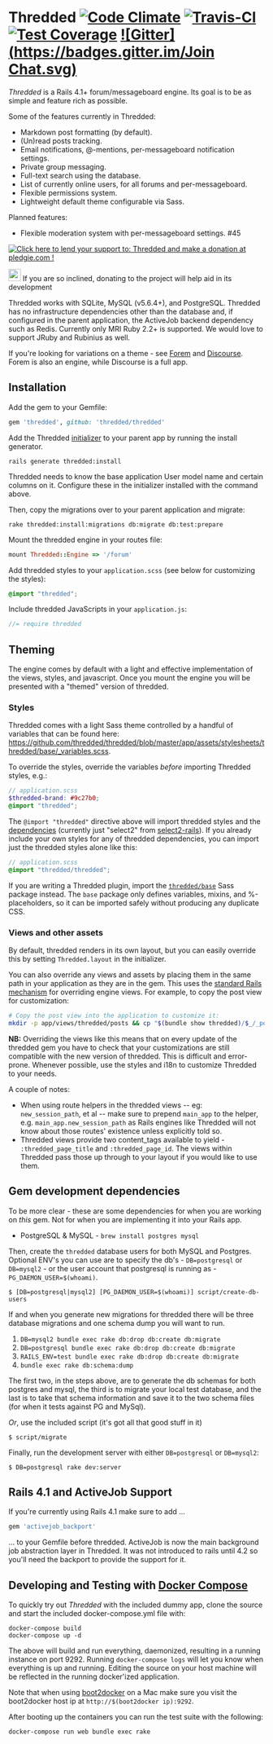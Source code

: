 # Thredded [![Code Climate](https://codeclimate.com/github/thredded/thredded/badges/gpa.svg)](https://codeclimate.com/github/thredded/thredded) [![Travis-CI](https://api.travis-ci.org/thredded/thredded.svg?branch=master)](https://travis-ci.org/thredded/thredded/) [![Test Coverage](https://codeclimate.com/github/thredded/thredded/badges/coverage.svg)](https://codeclimate.com/github/thredded/thredded/coverage) [![Gitter](https://badges.gitter.im/Join Chat.svg)](https://gitter.im/thredded/thredded?utm_source=badge&utm_medium=badge&utm_campaign=pr-badge&utm_content=badge)

_Thredded_ is a Rails 4.1+ forum/messageboard engine. Its goal is to be as simple and feature rich as possible.

Some of the features currently in Thredded:

* Markdown post formatting (by default).
* (Un)read posts tracking.
* Email notifications, @-mentions, per-messageboard notification settings.
* Private group messaging.
* Full-text search using the database.
* List of currently online users, for all forums and per-messageboard.
* Flexible permissions system.
* Lightweight default theme configurable via Sass.

Planned features:

* Flexible moderation system with per-messageboard settings. #45

<a href='https://pledgie.com/campaigns/27480'><img alt='Click here to lend your support to: Thredded and make a donation at pledgie.com !' src='https://pledgie.com/campaigns/27480.png?skin_name=chrome' border='0' ></a>

<img src="http://emoji.fileformat.info/gemoji/point_up.png" width="24"> If you are so inclined, donating to the project will help aid in its development

[Discourse]: http://www.discourse.org/
[Forem]: https://www.github.com/radar/forem

Thredded works with SQLite, MySQL (v5.6.4+), and PostgreSQL.
Thredded has no infrastructure dependencies other than the database and, if configured in the parent application,
the ActiveJob backend dependency such as Redis.
Currently only MRI Ruby 2.2+ is supported. We would love to support JRuby and Rubinius as well.

If you're looking for variations on a theme - see [Forem] and [Discourse].
Forem is also an engine, while Discourse is a full app.

## Installation

Add the gem to your Gemfile:

```ruby
gem 'thredded', github: 'thredded/thredded'
```

Add the Thredded [initializer] to your parent app by running the install generator.

```console
rails generate thredded:install
```

Thredded needs to know the base application User model name and certain columns on it. Configure these in the
initializer installed with the command above.

Then, copy the migrations over to your parent application and migrate:

```console
rake thredded:install:migrations db:migrate db:test:prepare
```

Mount the thredded engine in your routes file:

```ruby
mount Thredded::Engine => '/forum'
```

Add thredded styles to your `application.scss` (see below for customizing the styles):

```scss
@import "thredded";
```

Include thredded JavaScripts in your `application.js`:

```js
//= require thredded
```

[initializer]: https://github.com/thredded/thredded/blob/master/lib/generators/thredded/install/templates/initializer.rb

## Theming

The engine comes by default with a light and effective implementation of the
views, styles, and javascript. Once you mount the engine you will be presented
with a "themed" version of thredded.

### Styles

Thredded comes with a light Sass theme controlled by a handful of variables that can be found here:
https://github.com/thredded/thredded/blob/master/app/assets/stylesheets/thredded/base/_variables.scss.

To override the styles, override the variables *before* importing Thredded styles, e.g.:

```scss
// application.scss
$thredded-brand: #9c27b0;
@import "thredded";
```

The `@import "thredded"` directive above will import thredded styles and the [dependencies][thredded-scss-dependencies] 
(currently just "select2" from [select2-rails]). If you already include your own styles for any of thredded
dependencies, you can import just the thredded styles alone like this:

```scss
// application.scss
@import "thredded/thredded";
```

If you are writing a Thredded plugin, import the [`thredded/base`][thredded-scss-base] Sass package instead.
The `base` package only defines variables, mixins, and %-placeholders, so it can be imported safely without producing
any duplicate CSS.

[thredded-scss-dependencies]: https://github.com/thredded/thredded/blob/master/app/assets/stylesheets/thredded/_dependencies.scss
[select2-rails]: https://github.com/argerim/select2-rails
[thredded-scss-base]: https://github.com/thredded/thredded/blob/master/app/assets/stylesheets/thredded/_base.scss

### Views and other assets

By default, thredded renders in its own layout, but you can easily override this by setting `Thredded.layout` in the
initializer.

You can also override any views and assets by placing them in the same path in your application as they are in the gem.
This uses the [standard Rails mechanism](http://guides.rubyonrails.org/engines.html#overriding-views) for overriding
engine views. For example, to copy the post view for customization:

```bash
# Copy the post view into the application to customize it:
mkdir -p app/views/thredded/posts && cp "$(bundle show thredded)/$_/_post.html.erb" "$_"
```

**NB:** Overriding the views like this means that on every update of the thredded gem you have to check that your
customizations are still compatible with the new version of thredded. This is difficult and error-prone.
Whenever possible, use the styles and i18n to customize Thredded to your needs.

A couple of notes:

* When using route helpers in the thredded views -- eg: `new_session_path`, et al --
  make sure to prepend `main_app` to the helper, e.g. `main_app.new_session_path` as Rails engines like Thredded
  will not know about those routes' existence unless explicitly told so.
* Thredded views provide two content_tags available to yield - `:thredded_page_title` and `:thredded_page_id`.
  The views within Thredded pass those up through to your layout if you would like to use them.

## Gem development dependencies

To be more clear - these are some dependencies for when you are working on
*this* gem. Not for when you are implementing it into your Rails app.

* PostgreSQL & MySQL - `brew install postgres mysql`

Then, create the `thredded` database users for both MySQL and Postgres. Optional
ENV's you can use are to specify the db's - `DB=postgresql` or `DB=mysql2` - or
the user account that postgresql is running as - `PG_DAEMON_USER=$(whoami)`.

```console
$ [DB=postgresql|mysql2] [PG_DAEMON_USER=$(whoami)] script/create-db-users
```

If and when you generate new migrations for thredded there will be three
database migrations and one schema dump you will want to run.

1. `DB=mysql2 bundle exec rake db:drop db:create db:migrate`
2. `DB=postgresql bundle exec rake db:drop db:create db:migrate`
3. `RAILS_ENV=test bundle exec rake db:drop db:create db:migrate`
4. `bundle exec rake db:schema:dump`

The first two, in the steps above, are to generate the db schemas for both
postgres and mysql, the third is to migrate your local test database, and the
last is to take that schema information and save it to the two schema files
(for when it tests against PG and MySql).

*Or*, use the included script (it's got all that good stuff in it)

```console
$ script/migrate
```

Finally, run the development server with either `DB=postgresql` or `DB=mysql2`:

```console
$ DB=postgresql rake dev:server
```

## Rails 4.1 and ActiveJob Support

If you're currently using Rails 4.1 make sure to add ...

```ruby
gem 'activejob_backport'
```

... to your Gemfile before thredded. ActiveJob is now the main background job
abstraction layer in Thredded. It was not introduced to rails until 4.2 so
you'll need the backport to provide the support for it.

## Developing and Testing with [Docker Compose](http://docs.docker.com/compose/)

To quickly try out _Thredded_ with the included dummy app, clone the source and
start the included docker-compose.yml file with:

```console
docker-compose build
docker-compose up -d
```

The above will build and run everything, daemonized, resulting in a running
instance on port 9292. Running `docker-compose logs` will let you know when
everything is up and running. Editing the source on your host machine will
be reflected in the running docker'ized application.

Note that when using [boot2docker](https://github.com/boot2docker/boot2docker)
on a Mac make sure you visit the boot2docker host ip at
`http://$(boot2docker ip):9292`.

After booting up the containers you can run the test suite with the following:

```console
docker-compose run web bundle exec rake
```

